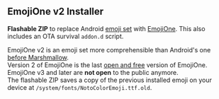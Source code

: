 EmojiOne v2 Installer
---

**Flashable ZIP** to replace Android [emoji set](https://www.google.com/get/noto/help/emoji/) with [EmojiOne](https://www.emojione.com/emoji/v2). This also includes an OTA survival `addon.d` script.

EmojiOne v2 is an emoji set more comprehensible than Android's one [before Marshmallow](http://blog.emojipedia.org/android-6-0-1-emoji-changelog/).  
Version 2 of EmojiOne is the last [open and free](https://github.com/Ranks/emojione/blob/2.2.7/LICENSE.md) version of EmojiOne. EmojiOne v3 and later are **not open** to the public anymore.  
The flashable ZIP saves a copy of the previous installed emoji on your device at `/system/fonts/NotoColorEmoji.ttf.old`.
